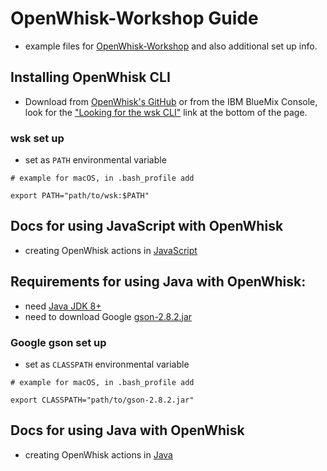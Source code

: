 # OpenWhisk-Workshop Guide

- example files for [OpenWhisk-Workshop](https://www.npmjs.com/package/openwhisk-workshop) and also additional set up info.

## Installing OpenWhisk CLI

- Download from [OpenWhisk's GitHub](https://github.com/apache/incubator-openwhisk-cli/releases) or from the IBM BlueMix Console, look for the ["Looking for the wsk CLI"](https://console.bluemix.net/openwhisk/learn/cli) link at the bottom of the page.

### wsk set up

- set as `PATH` environmental variable

```
# example for macOS, in .bash_profile add

export PATH="path/to/wsk:$PATH"
```

## Docs for using JavaScript with OpenWhisk

- creating OpenWhisk actions in [JavaScript](https://github.com/apache/incubator-openwhisk/blob/master/docs/actions.md#creating-and-invoking-javascript-actions)

## Requirements for using Java with OpenWhisk:

- need [Java JDK 8+](http://www.oracle.com/technetwork/java/javase/downloads/index.html)
- need to download Google [gson-2.8.2.jar](http://repo1.maven.org/maven2/com/google/code/gson/gson/2.8.2/)

### Google gson set up

- set as `CLASSPATH` environmental variable

```
# example for macOS, in .bash_profile add

export CLASSPATH="path/to/gson-2.8.2.jar"
```

## Docs for using Java with OpenWhisk

- creating OpenWhisk actions in [Java](https://github.com/apache/incubator-openwhisk/blob/master/docs/actions.md#creating-java-actions)
